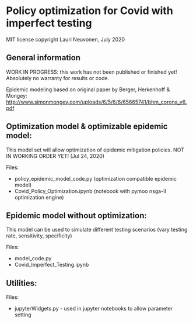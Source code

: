 # Policy optimization for Covid with imperfect testing


MIT license
copyright Lauri Neuvonen, July 2020

## General information

WORK IN PROGRESS: this work has not been published or finished yet! Absolutely no warranty for results or code.

Epidemic modeling based on original paper by Berger, Herkenhoff & Mongey:
http://www.simonmongey.com/uploads/6/5/6/6/65665741/bhm_corona_v6.pdf


## Optimization model & optimizable epidemic model:

This model set will allow optimization of epidemic mitigation policies. NOT IN WORKING ORDER YET! (Jul 24, 2020)

Files:
- policy_epidemic_model_code.py (optimization compatible epidemic model)
- Covid_Policy_Optimization.ipynb (notebook with pymoo nsga-II optimization engine)

## Epidemic model without optimization:

This model can be used to simulate different testing scenarios (vary testing rate, sensitivity, specificity)

Files:
- model_code.py
- Covid_Imperfect_Testing.ipynb


## Utilities:
Files: 
- jupyterWidgets.py - used in jupyter notebooks to allow parameter setting
